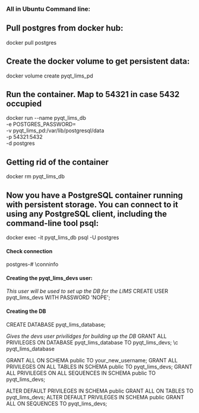 ### All in Ubuntu Command line:

## Pull postgres from docker hub:
docker pull postgres


## Create the docker volume to get persistent data:
docker volume create pyqt_lims_pd


## Run the container. Map to 54321 in case 5432 occupied
docker run --name pyqt_lims_db \
  -e POSTGRES_PASSWORD= \
  -v pyqt_lims_pd:/var/lib/postgresql/data \
  -p 54321:5432 \
  -d postgres


## Getting rid of the container
docker rm pyqt_lims_db


## Now you have a PostgreSQL container running with persistent storage. You can connect to it using any PostgreSQL client, including the command-line tool psql:

docker exec -it pyqt_lims_db psql -U postgres

#### Check connection
postgres-# \conninfo

#### Creating the pyqt_lims_devs user:
_This user will be used to set up the DB for the LIMS_
CREATE USER pyqt_lims_devs WITH PASSWORD 'NOPE';

#### Creating the DB
CREATE DATABASE pyqt_lims_database;

_Gives the devs user privilidges for building up the DB_
GRANT ALL PRIVILEGES ON DATABASE pyqt_lims_database TO pyqt_lims_devs;
\c pyqt_lims_database


GRANT ALL ON SCHEMA public TO your_new_username;
GRANT ALL PRIVILEGES ON ALL TABLES IN SCHEMA public TO pyqt_lims_devs;
GRANT ALL PRIVILEGES ON ALL SEQUENCES IN SCHEMA public TO pyqt_lims_devs;

ALTER DEFAULT PRIVILEGES IN SCHEMA public GRANT ALL ON TABLES TO pyqt_lims_devs;
ALTER DEFAULT PRIVILEGES IN SCHEMA public GRANT ALL ON SEQUENCES TO pyqt_lims_devs;



